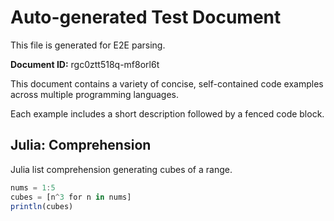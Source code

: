 # Auto-generated Test Document

This file is generated for E2E parsing.

**Document ID:** rgc0ztt518q-mf8orl6t

This document contains a variety of concise, self-contained code examples across multiple programming languages.

Each example includes a short description followed by a fenced code block.

## Julia: Comprehension

Julia list comprehension generating cubes of a range.

```julia
nums = 1:5
cubes = [n^3 for n in nums]
println(cubes)
```



